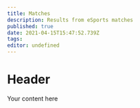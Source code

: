 ```yaml
---
title: Matches
description: Results from eSports matches
published: true
date: 2021-04-15T15:47:52.739Z
tags: 
editor: undefined
---
```


# Header
Your content here